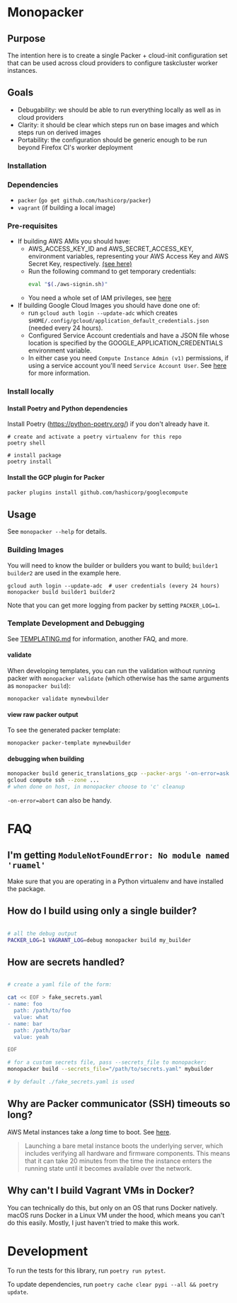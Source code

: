# Monopacker

## Purpose

The intention here is to create a single Packer + cloud-init configuration set that can be used across cloud providers to configure taskcluster worker instances.

## Goals

- Debugability: we should be able to run everything locally as well as in cloud providers
- Clarity: it should be clear which steps run on base images and which steps run on derived images
- Portability: the configuration should be generic enough to be run beyond Firefox CI's worker deployment

### Installation

### Dependencies

- `packer` (`go get github.com/hashicorp/packer`)
- `vagrant` (if building a local image)

### Pre-requisites

- If building AWS AMIs you should have:
  - AWS_ACCESS_KEY_ID and AWS_SECRET_ACCESS_KEY, environment variables, representing your AWS Access Key and AWS Secret Key, respectively. [(see here)](https://www.packer.io/docs/builders/amazon.html#environment-variables)
  - Run the following command to get temporary credentials:
    ```bash
    eval "$(./aws-signin.sh)"
    ```
  - You need a whole set of IAM privileges, see [here](https://www.packer.io/docs/builders/amazon.html#iam-task-or-instance-role)
- If building Google Cloud Images you should have done one of:
  - run `gcloud auth login --update-adc` which creates `$HOME/.config/gcloud/application_default_credentials.json` (needed every 24 hours).
  - Configured Service Account credentials and have a JSON file whose location is specified by the GOOGLE_APPLICATION_CREDENTIALS environment variable.
  - In either case you need `Compute Instance Admin (v1)` permissions, if using a service account you'll need `Service Account User`. See [here](https://www.packer.io/docs/builders/googlecompute.html#precedence-of-authentication-methods) for more information.

### Install locally

#### Install Poetry and Python dependencies

Install Poetry (https://python-poetry.org/) if you don't already have it.

```shell
# create and activate a poetry virtualenv for this repo
poetry shell

# install package
poetry install
```

#### Install the GCP plugin for Packer

```bash
packer plugins install github.com/hashicorp/googlecompute
```

## Usage

See `monopacker --help` for details.

### Building Images

You will need to know the builder or builders you want to build; `builder1 builder2` are used in the example here.

```shell
gcloud auth login --update-adc  # user credentials (every 24 hours)
monopacker build builder1 builder2
```

Note that you can get more logging from packer by setting `PACKER_LOG=1`.

### Template Development and Debugging

See [TEMPLATING.md](./TEMPLATING.md) for information, another FAQ, and more.

#### validate

When developing templates, you can run the validation without running packer with `monopacker validate` (which otherwise has the same arguments as `monopacker build`):

```shell
monopacker validate mynewbuilder
```

#### view raw packer output

To see the generated packer template:
```shell
monopacker packer-template mynewbuilder
```

#### debugging when building

```bash
monopacker build generic_translations_gcp --packer-args '-on-error=ask'
gcloud compute ssh --zone ...
# when done on host, in monopacker choose to 'c' cleanup
```

`-on-error=abort` can also be handy.


# FAQ

## I'm getting `ModuleNotFoundError: No module named 'ruamel'`

Make sure that you are operating in a Python virtualenv and have installed the package.

## How do I build using only a single builder?

```bash

# all the debug output
PACKER_LOG=1 VAGRANT_LOG=debug monopacker build my_builder
```

## How are secrets handled?

```bash

# create a yaml file of the form:

cat << EOF > fake_secrets.yaml
- name: foo
  path: /path/to/foo
  value: what
- name: bar
  path: /path/to/bar
  value: yeah

EOF

# for a custom secrets file, pass --secrets_file to monopacker:
monopacker build --secrets_file="/path/to/secrets.yaml" mybuilder

# by default ./fake_secrets.yaml is used
```

## Why are Packer communicator (SSH) timeouts so long?

AWS Metal instances take a _long_ time to boot. See [here](https://docs.aws.amazon.com/AWSEC2/latest/UserGuide/general-purpose-instances.html).

> Launching a bare metal instance boots the underlying server, which includes verifying all hardware and firmware components. This means that it can take 20 minutes from the time the instance enters the running state until it becomes available over the network.

## Why can't I build Vagrant VMs in Docker?

You can technically do this, but only on an OS that runs Docker natively.
macOS runs Docker in a Linux VM under the hood, which means you can't do this easily.
Mostly, I just haven't tried to make this work.

# Development

To run the tests for this library, run `poetry run pytest`.

To update dependencies, run `poetry cache clear pypi --all && poetry update`.
